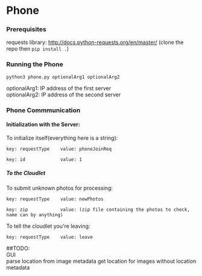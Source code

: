 # Phone


### Prerequisites

requests library: http://docs.python-requests.org/en/master/ (clone the repo then `pip install .`)

### Running the Phone

```
python3 phone.py optionalArg1 optionalArg2
```
optionalArg1: IP address of the first server  
optionalArg2: IP address of the second server  

### Phone Commmunication

#### Initialization with the Server:

To initialize itself(everything here is a string):

    key: requestType    value: phoneJoinReq

    key: id             value: 1

##### To the Cloudlet

To submit unknown photos for processing:

    key: requestType    value: newPhotos

    key: zip            value: (zip file containing the photos to check, name can by anything)

To tell the cloudlet you're leaving:
    
    key: requestType    value: leave

##TODO:  
GUI  
parse location from image metadata
get location for images without location metadata
